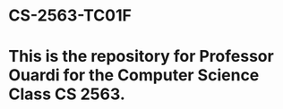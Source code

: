 # CS-2563-TC01F
# This is the repository for Professor Ouardi for the Computer Science Class CS 2563.
